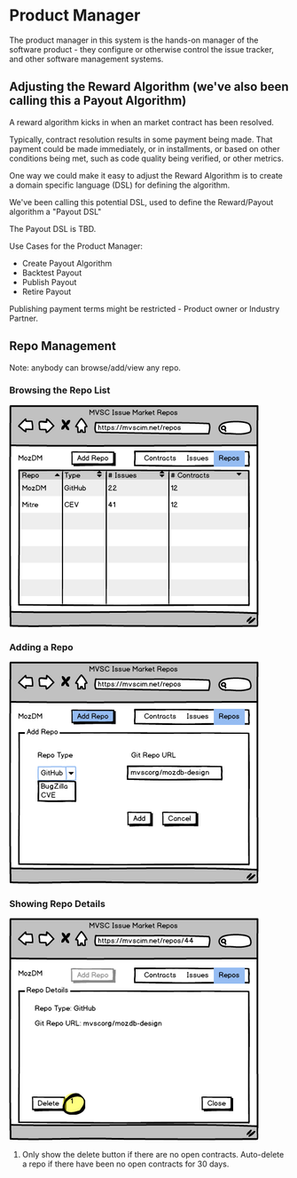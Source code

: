 # Product Manager

The product manager in this system is the hands-on manager of the software product - they configure or otherwise control the issue tracker, and other software management systems.

## Adjusting the Reward Algorithm (we've also been calling this a Payout Algorithm)

A reward algorithm kicks in when an market contract has been resolved.

Typically, contract resolution results in some payment being made. That payment could be made immediately, or in installments, or based on other conditions being met, such as code quality being verified, or other metrics.  

One way we could make it easy to adjust the Reward Algorithm is to create a domain specific language (DSL) for defining the algorithm.

We've been calling this potential DSL, used to define the Reward/Payout algorithm a "Payout DSL"

The Payout DSL is TBD.

Use Cases for the Product Manager:

- Create Payout Algorithm
- Backtest Payout
- Publish Payout
- Retire Payout

Publishing payment terms might be restricted - Product owner or Industry Partner.

## Repo Management

Note: anybody can browse/add/view any repo.

### Browsing the Repo List

![browse](/img/_RepoList.png)

### Adding a Repo

![add](/img/_RepoAdd.png)

### Showing Repo Details

![add](/img/_RepoDetails.png)

1) Only show the delete button if there are no open contracts.  Auto-delete a repo if there have been no open contracts for 30 days.

